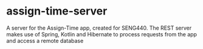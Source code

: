 # assign-time-server
A server for the Assign-Time app, created for SENG440. The REST server makes use of Spring, Kotlin and Hibernate to
process requests from the app and access a remote database
